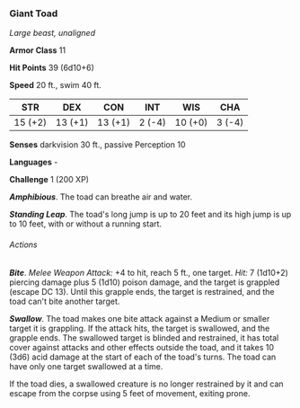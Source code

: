 ### Giant Toad

*Large beast, unaligned*

**Armor Class** 11

**Hit Points** 39 (6d10+6)

**Speed** 20 ft., swim 40 ft.

| STR      | DEX      | CON      | INT      | WIS      | CHA      |
|:--------:|:--------:|:--------:|:--------:|:--------:|:--------:|
| 15 (+2)  | 13 (+1)  | 13 (+1)  | 2 (-4)   | 10 (+0)  | 3 (-4)   |

**Senses** darkvision 30 ft., passive Perception 10

**Languages** -

**Challenge** 1 (200 XP)

***Amphibious***. The toad can breathe air and water.

***Standing Leap***. The toad's long jump is up to 20 feet and its high jump is up to 10 feet, with or without a running start.

###### Actions

***Bite***. *Melee Weapon Attack:* +4 to hit, reach 5 ft., one target. *Hit:* 7 (1d10+2) piercing damage plus 5 (1d10) poison damage, and the target is grappled (escape DC 13). Until this grapple ends, the target is restrained, and the toad can't bite another target.

***Swallow***. The toad makes one bite attack against a Medium or smaller target it is grappling. If the attack hits, the target is swallowed, and the grapple ends. The swallowed target is blinded and restrained, it has total cover against attacks and other effects outside the toad, and it takes 10 (3d6) acid damage at the start of each of the toad's turns. The toad can have only one target swallowed at a time.

If the toad dies, a swallowed creature is no longer restrained by it and can escape from the corpse using 5 feet of movement, exiting prone.